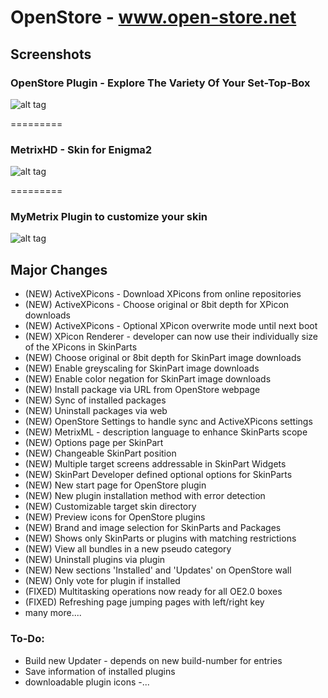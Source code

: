 OpenStore - www.open-store.net
=========

## Screenshots

### OpenStore Plugin - Explore The Variety Of Your Set-Top-Box
![alt tag](http://open-store.net/info/Screenshots/Plugin/OpenStore1.jpg)

=========

### MetrixHD - Skin for Enigma2 
![alt tag](http://open-store.net/info/Screenshots/Skin/InfoBar.jpg?raw=true)

=========

### MyMetrix Plugin to customize your skin
![alt tag](http://open-store.net/info/Screenshots/Plugin/SkinPartsSettingsPage.jpg?raw=true)


## Major Changes
- (NEW) ActiveXPicons - Download XPicons from online repositories
- (NEW) ActiveXPicons - Choose original or 8bit depth for XPicon downloads
- (NEW) ActiveXPicons - Optional XPicon overwrite mode until next boot
- (NEW) XPicon Renderer - developer can now use their individually size of the XPicons in SkinParts
- (NEW) Choose original or 8bit depth for SkinPart image downloads
- (NEW) Enable greyscaling for SkinPart image downloads
- (NEW) Enable color negation for SkinPart image downloads
- (NEW) Install package via URL from OpenStore webpage
- (NEW) Sync of installed packages
- (NEW) Uninstall packages via web
- (NEW) OpenStore Settings to handle sync and ActiveXPicons settings
- (NEW) MetrixML - description language to enhance SkinParts scope
- (NEW) Options page per SkinPart
- (NEW) Changeable SkinPart position
- (NEW) Multiple target screens addressable in SkinPart Widgets
- (NEW) SkinPart Developer defined optional options for SkinParts
- (NEW) New start page for OpenStore plugin
- (NEW) New plugin installation method with error detection
- (NEW) Customizable target skin directory
- (NEW) Preview icons for OpenStore plugins
- (NEW) Brand and image selection for SkinParts and Packages
- (NEW) Shows only SkinParts or plugins with matching restrictions
- (NEW) View all bundles in a new pseudo category
- (NEW) Uninstall plugins via plugin
- (NEW) New sections 'Installed' and 'Updates' on OpenStore wall
- (NEW) Only vote for plugin if installed
- (FIXED) Multitasking operations now ready for all OE2.0 boxes
- (FIXED) Refreshing page jumping pages with left/right key
- many more....

### To-Do:
- Build new Updater - depends on new build-number for entries
- Save information of installed plugins
- downloadable plugin icons
-...
